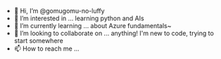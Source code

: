 - 👋 Hi, I’m @gomugomu-no-luffy
- 👀 I’m interested in ... learning python and AIs
- 🌱 I’m currently learning ... about Azure fundamentals~
- 💞️ I’m looking to collaborate on ... anything! I'm new to code, trying to start somewhere
- 📫 How to reach me ...

<!---
gomugomu-no-luffy/gomugomu-no-luffy is a ✨ special ✨ repository because its `README.md` (this file) appears on your GitHub profile.
You can click the Preview link to take a look at your changes.
--->
